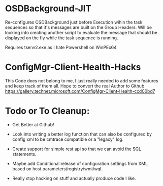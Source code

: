 # OSDBackground-JIT
Re-configures OSDBackground just before Execution wihin the task sequences so that it's messages are built on the Group Headers.
Will be looking into creating another script to evaluate the message that should be displayed on the fly while the task sequence is running.

Requires tsenv2.exe as I hate Powershell on WinPEx64

# ConfigMgr-Client-Health-Hacks
This Code does not belong to me, I just really needed to add some features and keep track of them all. Hope to convert the real Author to Github https://gallery.technet.microsoft.com/ConfigMgr-Client-Health-ccd00bd7

# Todo or To Cleanup:
* Get Better at Github!

* Look into writing a better log function that can also be configured by config xml to be cmtrace compatible or a "legacy" log.

* Create support for simple rest api so that we can avoid the SQL statements.

* Maybe add Conditional release of configuration settings from XML based on host parameters/registry/wmi/wql.

* Really stop hacking on stuff and actually produce code I like.
